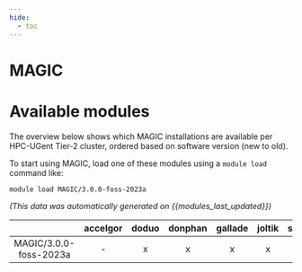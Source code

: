 ```yaml
---
hide:
  - toc
---
```


MAGIC
=====

# Available modules


The overview below shows which MAGIC installations are available per HPC-UGent Tier-2 cluster, ordered based on software version (new to old).

To start using MAGIC, load one of these modules using a `module load` command like:

```shell
module load MAGIC/3.0.0-foss-2023a
```

*(This data was automatically generated on {{modules_last_updated}})*  

| |accelgor|doduo|donphan|gallade|joltik|shinx|
| :---: | :---: | :---: | :---: | :---: | :---: | :---: |
|MAGIC/3.0.0-foss-2023a|-|x|x|x|x|x|
